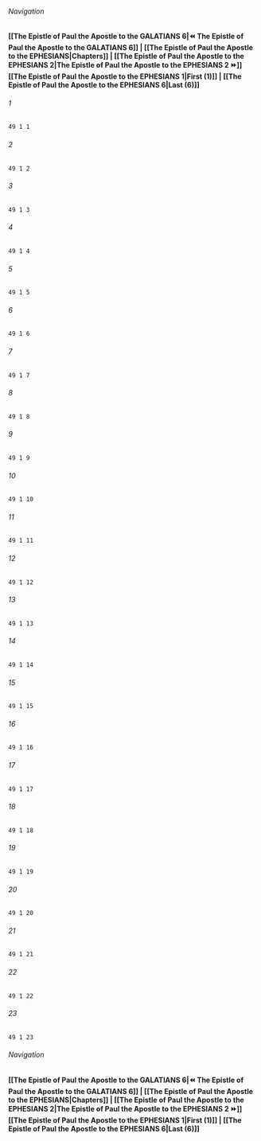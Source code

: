 
###### Navigation
**[[The Epistle of Paul the Apostle to the GALATIANS 6|⏪ The Epistle of Paul the Apostle to the GALATIANS 6]] | [[The Epistle of Paul the Apostle to the EPHESIANS|Chapters]] | [[The Epistle of Paul the Apostle to the EPHESIANS 2|The Epistle of Paul the Apostle to the EPHESIANS 2 ⏩]]**
**[[The Epistle of Paul the Apostle to the EPHESIANS 1|First (1)]] | [[The Epistle of Paul the Apostle to the EPHESIANS 6|Last (6)]]**

###### 1
``` verse
49 1 1 
```
###### 2
``` verse
49 1 2 
```
###### 3
``` verse
49 1 3 
```
###### 4
``` verse
49 1 4 
```
###### 5
``` verse
49 1 5 
```
###### 6
``` verse
49 1 6 
```
###### 7
``` verse
49 1 7 
```
###### 8
``` verse
49 1 8 
```
###### 9
``` verse
49 1 9 
```
###### 10
``` verse
49 1 10 
```
###### 11
``` verse
49 1 11 
```
###### 12
``` verse
49 1 12 
```
###### 13
``` verse
49 1 13 
```
###### 14
``` verse
49 1 14 
```
###### 15
``` verse
49 1 15 
```
###### 16
``` verse
49 1 16 
```
###### 17
``` verse
49 1 17 
```
###### 18
``` verse
49 1 18 
```
###### 19
``` verse
49 1 19 
```
###### 20
``` verse
49 1 20 
```
###### 21
``` verse
49 1 21 
```
###### 22
``` verse
49 1 22 
```
###### 23
``` verse
49 1 23 
```

###### Navigation
**[[The Epistle of Paul the Apostle to the GALATIANS 6|⏪ The Epistle of Paul the Apostle to the GALATIANS 6]] | [[The Epistle of Paul the Apostle to the EPHESIANS|Chapters]] | [[The Epistle of Paul the Apostle to the EPHESIANS 2|The Epistle of Paul the Apostle to the EPHESIANS 2 ⏩]]**
**[[The Epistle of Paul the Apostle to the EPHESIANS 1|First (1)]] | [[The Epistle of Paul the Apostle to the EPHESIANS 6|Last (6)]]**


